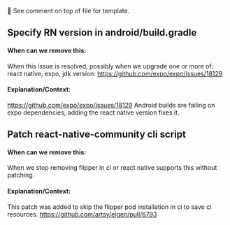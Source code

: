 <!-- Template

## Title

#### When can we remove this:

Tell us when we can remove this hack.

#### Explanation/Context:

Explain why the hack was added.

-->

👀 See comment on top of file for template.

## Specify RN version in android/build.gradle

#### When can we remove this:

When this issue is resolved, possibly when we upgrade one or more of: react native, expo, jdk version: https://github.com/expo/expo/issues/18129

#### Explanation/Context:

https://github.com/expo/expo/issues/18129
Android builds are failing on expo dependencies, adding the react native version fixes it.

## Patch react-native-community cli script

#### When can we remove this:

When we stop removing flipper in ci or react native supports this without patching.

#### Explanation/Context:

This patch was added to skip the flipper pod installation in ci to save ci resources.
https://github.com/artsy/eigen/pull/6793
